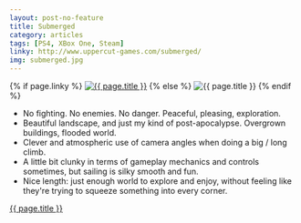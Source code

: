 ```yaml
---
layout: post-no-feature
title: Submerged
category: articles
tags: [PS4, XBox One, Steam]
linky: http://www.uppercut-games.com/submerged/
img: submerged.jpg
---
```


{% if page.linky %}
<a href="{{page.linky}}">![{{ page.title }}](/images/{{page.img}})</a>
{% else %}
![{{ page.title }}](/images/{{page.img}})
{% endif %}

* No fighting. No enemies. No danger. Peaceful, pleasing, exploration.
* Beautiful landscape, and just my kind of post-apocalypse. Overgrown buildings, flooded world.
* Clever and atmospheric use of camera angles when doing a big / long climb.
* A little bit clunky in terms of gameplay mechanics and controls sometimes, but sailing is silky smooth and fun.
* Nice length: just enough world to explore and enjoy, without feeling like they're trying to squeeze something into every corner.



[{{ page.title }}]({{page.linky}})
